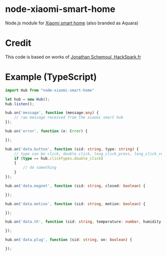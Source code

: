 # node-xiaomi-smart-home
Node.js module for [Xiaomi smart home](http://xiaomi-mi.com/smart-home/xiaomi-mi-smart-home-kit/) (also branded as Aquara)  



# Credit
This code is based on works of [Jonathan Schemoul, HackSpark.fr](https://github.com/jon1012/mihome)


# Example (TypeScript)

```typescript
import Hub from "node-xiaomi-smart-home"

let hub = new Hub();
hub.listen();

hub.on('message', function (message:any) {
    // raw message received from the xiaomi smart hub
});

hub.on('error', function (e: Error) {

});

hub.on('data.button', function (sid: string, type: string) {
    // type can be click, double_click, long_click_press, long_click_release
    if (type == hub.clickTypes.double_click)
    {
        // do something
    }
});

hub.on('data.magnet', function (sid: string, closed: boolean) {

});

hub.on('data.motion', function (sid: string, motion: boolean) {

});

hub.on('data.th', function (sid: string, temperature: number, humidity: number) {

});

hub.on('data.plug', function (sid: string, on: boolean) {

});


```